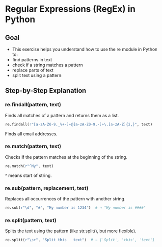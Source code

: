 # Regular Expressions (RegEx) in Python

## Goal

- This exercise helps you understand how to use the re module in Python to:
- find patterns in text
- check if a string matches a pattern
- replace parts of text
- split text using a pattern

## Step-by-Step Explanation

### re.findall(pattern, text)

Finds all matches of a pattern and returns them as a list.
```python
re.findall(r"[a-zA-Z0-9._%+-]+@[a-zA-Z0-9.-]+\.[a-zA-Z]{2,}", text)
```
Finds all email addresses.

### re.match(pattern, text)

Checks if the pattern matches at the beginning of the string.
```python
re.match(r"^My", text)
```
^ means start of string.

### re.sub(pattern, replacement, text)

Replaces all occurrences of the pattern with another string.

```python
re.sub(r"\d", "#", "My number is 1234")  # → "My number is ####"
```

### re.split(pattern, text)

Splits the text using the pattern (like str.split(), but more flexible).
```python
re.split(r"\s+", "Split this   text")  # → ['Split', 'this', 'text']
```